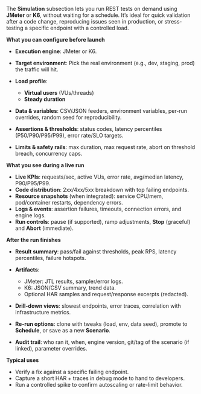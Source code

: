 The **Simulation** subsection lets you run REST tests on demand using **JMeter** or **K6**, without waiting for a
schedule. It’s ideal for quick validation after a code change, reproducing issues seen in production, or
stress-testing a specific endpoint with a controlled load.

**What you can configure before launch**

* **Execution engine**: JMeter or K6.
* **Target environment**: Pick the real environment (e.g., dev, staging, prod) the traffic will hit.
* **Load profile**:

  * **Virtual users** (VUs/threads)
  * **Steady duration**
* **Data & variables**: CSV/JSON feeders, environment variables, per-run overrides, random seed for reproducibility.
* **Assertions & thresholds**: status codes, latency percentiles (P50/P90/P95/P99), error rate/SLO targets.
* **Limits & safety rails**: max duration, max request rate, abort on threshold breach, concurrency caps.

**What you see during a live run**

* **Live KPIs**: requests/sec, active VUs, error rate, avg/median latency, P90/P95/P99.
* **Code distribution**: 2xx/4xx/5xx breakdown with top failing endpoints.
* **Resource snapshots** (when integrated): service CPU/mem, pod/container restarts, dependency errors.
* **Logs & events**: assertion failures, timeouts, connection errors, and engine logs.
* **Run controls**: pause (if supported), ramp adjustments, **Stop** (graceful) and **Abort** (immediate).

**After the run finishes**

* **Result summary**: pass/fail against thresholds, peak RPS, latency percentiles, failure hotspots.
* **Artifacts**:

  * JMeter: JTL results, sampler/error logs.
  * K6: JSON/CSV summary, trend data.
  * Optional HAR samples and request/response excerpts (redacted).
* **Drill-down views**: slowest endpoints, error traces, correlation with infrastructure metrics.
* **Re-run options**: clone with tweaks (load, env, data seed), promote to **Schedule**, or save as a new **Scenario**.
* **Audit trail**: who ran it, when, engine version, git/tag of the scenario (if linked), parameter overrides.

**Typical uses**

* Verify a fix against a specific failing endpoint.
* Capture a short HAR + traces in debug mode to hand to developers.
* Run a controlled spike to confirm autoscaling or rate-limit behavior.